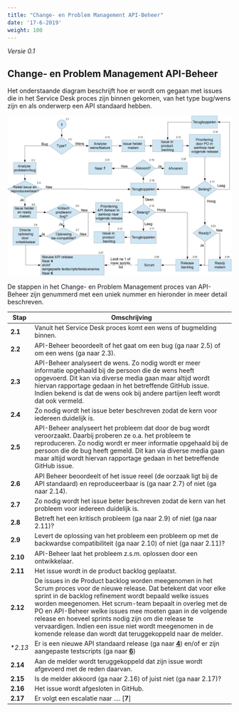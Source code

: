 ```yaml
---
title: "Change- en Problem Management API-Beheer"
date: '17-6-2019'
weight: 100
---
```


*Versie 0.1*

## Change- en Problem Management API-Beheer

Het onderstaande diagram beschrijft hoe er wordt om gegaan met issues die in het Service Desk proces zijn binnen gekomen, van het type bug/wens zijn en als onderwerp een API standaard hebben.

![Change- en Problem Management API-Beheer](https://github.com/VNG-Realisatie/api-beheer/blob/master/Processen/CR-PR-API-Beheer.jpg)

De stappen in het Change- en Problem Management proces van API-Beheer zijn genummerd met een uniek nummer en hieronder in meer detail beschreven.

| **Stap** | **Omschrijving** |
| -------- | ---------------- |
| **2.1** | Vanuit het Service Desk proces komt een wens of bugmelding binnen. |
| **2.2** | API-Beheer beoordeelt of het gaat om een bug (ga naar 2.5) of om een wens (ga naar 2.3). |
| **2.3** | API-Beheer analyseert de wens. Zo nodig wordt er meer informatie opgehaald bij de persoon die de wens heeft opgevoerd. Dit kan via diverse media gaan maar altijd wordt hiervan rapportage gedaan in het betreffende GitHub issue. Indien bekend is dat de wens ook bij andere partijen leeft wordt dat ook vermeld. |
| **2.4** | Zo nodig wordt het issue beter beschreven zodat de kern voor iedereen duidelijk is. |
| **2.5** | API-Beheer analyseert het probleem dat door de bug wordt veroorzaakt. Daarbij proberen ze o.a. het probleem te reproduceren. Zo nodig wordt er meer informatie opgehaald bij de persoon die de bug heeft gemeld. Dit kan via diverse media gaan maar altijd wordt hiervan rapportage gedaan in het betreffende GitHub issue. |
| **2.6** | API Beheer beoordeelt of het issue reeel (de oorzaak ligt bij de API standaard) en reproduceerbaar is (ga naar 2.7) of niet (ga naar 2.14). |
| **2.7** | Zo nodig wordt het issue beter beschreven zodat de kern van het probleem voor iedereen duidelijk is. |
| **2.8** | Betreft het een kritisch probleem (ga naar 2.9) of niet (ga naar 2.11)? |
| **2.9** | Levert de oplossing van het probleem een probleem op met de backwardse compatibiliteit (ga naar 2.10) of niet (ga naar 2.11)? |
| **2.10** | API-Beheer laat het probleem z.s.m. oplossen door een ontwikkelaar. |
| **2.11** | Het issue wordt in de product backlog geplaatst. |
| **2.12** | De issues in de Product backlog worden meegenomen in het Scrum proces voor de nieuwe release. Dat betekent dat voor elke sprint in de backlog refinement wordt bepaald welke issues worden meegenomen. Het scrum-team bepaalt in overleg met de PO en API-Beheer welke issues mee moeten gaan in de volgende release en hoeveel sprints nodig zijn om die release te vervaardigen. Indien een issue niet wordt meegenomen in de komende release dan wordt dat teruggekoppeld naar de melder. |
| **2.13* | Er is een nieuwe API standaard release (ga naar [**4**](RM-API-Beheer.md)) en/of er zijn aangepaste testscripts (ga naar [**6**](RM-ATV.md)) |
| **2.14** | Aan de melder wordt teruggekoppeld dat zijn issue wordt afgevoerd met de reden daarvan. |
| **2.15** | Is de melder akkoord (ga naar 2.16) of juist niet (ga naar 2.17)? |
| **2.16** | Het issue wordt afgesloten in GitHub. |
| **2.17** | Er volgt een escalatie naar .... [**7**] |
